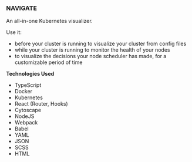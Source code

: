### NAVIGATE

An all-in-one Kubernetes visualizer.

Use it:

  -  before your cluster is running to visualize your cluster from config files
  -  while your cluster is running to monitor the health of your nodes
  -  to visualize the decisions your node scheduler has made, for a customizable period of time


**Technologies Used**
- TypeScript
- Docker
- Kubernetes
- React (Router, Hooks)
- Cytoscape
- NodeJS
- Webpack
- Babel
- YAML
- JSON
- SCSS
- HTML
